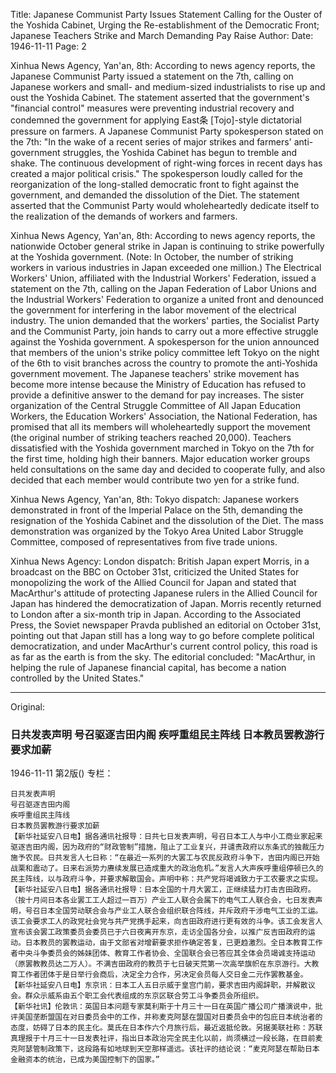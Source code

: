 Title: Japanese Communist Party Issues Statement Calling for the Ouster of the Yoshida Cabinet, Urging the Re-establishment of the Democratic Front; Japanese Teachers Strike and March Demanding Pay Raise
Author:
Date: 1946-11-11
Page: 2

Xinhua News Agency, Yan'an, 8th: According to news agency reports, the Japanese Communist Party issued a statement on the 7th, calling on Japanese workers and small- and medium-sized industrialists to rise up and oust the Yoshida Cabinet. The statement asserted that the government's "financial control" measures were preventing industrial recovery and condemned the government for applying East条 [Tojo]-style dictatorial pressure on farmers. A Japanese Communist Party spokesperson stated on the 7th: "In the wake of a recent series of major strikes and farmers' anti-government struggles, the Yoshida Cabinet has begun to tremble and shake. The continuous development of right-wing forces in recent days has created a major political crisis." The spokesperson loudly called for the reorganization of the long-stalled democratic front to fight against the government, and demanded the dissolution of the Diet. The statement asserted that the Communist Party would wholeheartedly dedicate itself to the realization of the demands of workers and farmers.

Xinhua News Agency, Yan'an, 8th: According to news agency reports, the nationwide October general strike in Japan is continuing to strike powerfully at the Yoshida government. (Note: In October, the number of striking workers in various industries in Japan exceeded one million.) The Electrical Workers' Union, affiliated with the Industrial Workers' Federation, issued a statement on the 7th, calling on the Japan Federation of Labor Unions and the Industrial Workers' Federation to organize a united front and denounced the government for interfering in the labor movement of the electrical industry. The union demanded that the workers' parties, the Socialist Party and the Communist Party, join hands to carry out a more effective struggle against the Yoshida government. A spokesperson for the union announced that members of the union's strike policy committee left Tokyo on the night of the 6th to visit branches across the country to promote the anti-Yoshida government movement. The Japanese teachers' strike movement has become more intense because the Ministry of Education has refused to provide a definitive answer to the demand for pay increases. The sister organization of the Central Struggle Committee of All Japan Education Workers, the Education Workers' Association, the National Federation, has promised that all its members will wholeheartedly support the movement (the original number of striking teachers reached 20,000). Teachers dissatisfied with the Yoshida government marched in Tokyo on the 7th for the first time, holding high their banners. Major education worker groups held consultations on the same day and decided to cooperate fully, and also decided that each member would contribute two yen for a strike fund.

Xinhua News Agency, Yan'an, 8th: Tokyo dispatch: Japanese workers demonstrated in front of the Imperial Palace on the 5th, demanding the resignation of the Yoshida Cabinet and the dissolution of the Diet. The mass demonstration was organized by the Tokyo Area United Labor Struggle Committee, composed of representatives from five trade unions.

Xinhua News Agency: London dispatch: British Japan expert Morris, in a broadcast on the BBC on October 31st, criticized the United States for monopolizing the work of the Allied Council for Japan and stated that MacArthur's attitude of protecting Japanese rulers in the Allied Council for Japan has hindered the democratization of Japan. Morris recently returned to London after a six-month trip in Japan. According to the Associated Press, the Soviet newspaper Pravda published an editorial on October 31st, pointing out that Japan still has a long way to go before complete political democratization, and under MacArthur's current control policy, this road is as far as the earth is from the sky. The editorial concluded: "MacArthur, in helping the rule of Japanese financial capital, has become a nation controlled by the United States."



<hr /> 

Original: 


### 日共发表声明  号召驱逐吉田内阁  疾呼重组民主阵线  日本教员罢教游行要求加薪

1946-11-11
第2版()
专栏：

    日共发表声明
    号召驱逐吉田内阁
    疾呼重组民主阵线
    日本教员罢教游行要求加薪
    【新华社延安八日电】据各通讯社报导：日共七日发表声明，号召日本工人与中小工商业家起来驱逐吉田内阁，因为政府的“财政管制”措施，阻止了工业复兴，并谴责政府以东条式的独裁压力施予农民。日共发言人七日称：“在最近一系列的大罢工与农民反政府斗争下，吉田内阁已开始战栗和震动了。日来右派势力赓续发展已造成重大的政治危机。”发言人大声疾呼重组停顿已久的民主阵线，以与政府斗争，并要求解散国会。声明中称：共产党将竭诚致力于工农要求之实现。
    【新华社延安八日电】据各通讯社报导：日本全国的十月大罢工，正继续猛力打击吉田政府。（按十月间日本各业罢工工人超过一百万）产业工人联合会属下的电气工人联合会，七日发表声明，号召日本全国劳动联合会与产业工人联合会组织联合阵线，并斥政府干涉电气工业的工运。该工会要求工人的政党社会党与共产党携手起来，向吉田政府进行更有效的斗争。该工会发言人宣布该会罢工政策委员会委员已于六日夜离开东京，走访全国各分会，以推广反吉田政府的运动。日本教员的罢教运动，由于文部省对增薪要求拒作确定答复，已更趋激烈。全日本教育工作者中央斗争委员会的姊妹团体、教育工作者协会、全国联合会已答应其全体会员竭诚支持运动（原罢教教员达二万人）。不满吉田政府的教员于七日破天荒第一次高举旗帜在东京游行。大教育工作者团体于是日举行会商后，决定全力合作，另决定会员每人交日金二元作罢教基金。
    【新华社延安八日电】东京讯：日本工人五日示威于皇宫门前，要求吉田内阁辞职，并解散议会。群众示威系由五个职工会代表组成的东京区联合劳工斗争委员会所组织。
    【新华社讯】伦敦讯：英国日本问题专家莫利斯于十月三十一日在英国广播公司广播演说中，批评美国垄断盟国在对日委员会中的工作，并称麦克阿瑟在盟国对日委员会中的包庇日本统治者的态度，妨碍了日本的民主化。莫氏在日本作六个月旅行后，最近返抵伦敦。另据美联社称：苏联真理报于十月三十一日发表社评，指出日本政治完全民主化以前，尚须横过一段长路，在目前麦克阿瑟管制政策下，这段路有如地球到天空那样遥远。该社评的结论说：“麦克阿瑟在帮助日本金融资本的统治，已成为美国控制下的国家。”

